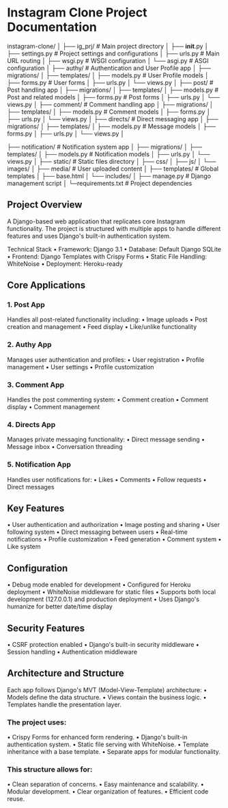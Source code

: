 # Instagram Clone Project Documentation

instagram-clone/
│
├── ig_prj/                      # Main project directory
│   ├── __init__.py
│   ├── settings.py              # Project settings and configurations
│   ├── urls.py                  # Main URL routing
│   ├── wsgi.py                  # WSGI configuration
│   └── asgi.py                  # ASGI configuration
│
├── authy/                 # Authentication and User Profile app
│   ├── migrations/
│   ├── templates/
│   ├── models.py                # User Profile models
│   ├── forms.py                 # User forms
│   ├── urls.py
│   └── views.py
│
├── post/                        # Post handling app
│   ├── migrations/
│   ├── templates/
│   ├── models.py                # Post and related models
│   ├── forms.py                 # Post forms
│   ├── urls.py
│   └── views.py
│
├── comment/                     # Comment handling app
│   ├── migrations/
│   ├── templates/
│   ├── models.py                # Comment models
│   ├── forms.py
│   ├── urls.py
│   └── views.py
│
├── directs/                     # Direct messaging app
│   ├── migrations/
│   ├── templates/
│   ├── models.py                # Message models
│   ├── forms.py
│   ├── urls.py
│   └── views.py
│

├── notification/                # Notification system app
│   ├── migrations/
│   ├── templates/
│   ├── models.py                # Notification models
│   ├── urls.py
│   └── views.py
│
├── static/                      # Static files directory
│   ├── css/
│   ├── js/
│   └── images/
│
├── media/                       # User uploaded content
│
├── templates/                   # Global templates
│   ├── base.html
│   └── includes/
│
├── manage.py                    # Django management script
│
└─requirements.txt             # Project dependencies


## Project Overview

A Django-based web application that replicates core Instagram functionality. The project is structured with multiple apps to handle different features and uses Django's built-in authentication system.

Technical Stack
• Framework: Django 3.1
• Database: Default Django SQLite
• Frontend: Django Templates with Crispy Forms
• Static File Handling: WhiteNoise
• Deployment: Heroku-ready

## Core Applications

### 1. Post App

Handles all post-related functionality including:
• Image uploads
• Post creation and management
• Feed display
• Like/unlike functionality

### 2. Authy App

Manages user authentication and profiles:
• User registration
• Profile management
• User settings
• Profile customization

### 3. Comment App

Handles the post commenting system:
• Comment creation
• Comment display
• Comment management

### 4. Directs App

Manages private messaging functionality:
• Direct message sending
• Message inbox
• Conversation threading

### 5. Notification App

Handles user notifications for:
• Likes
• Comments
• Follow requests
• Direct messages

## Key Features

• User authentication and authorization
• Image posting and sharing
• User following system
• Direct messaging between users
• Real-time notifications
• Profile customization
• Feed generation
• Comment system
• Like system

## Configuration

• Debug mode enabled for development
• Configured for Heroku deployment
• WhiteNoise middleware for static files
• Supports both local development (127.0.0.1) and production deployment
• Uses Django's humanize for better date/time display

## Security Features

• CSRF protection enabled
• Django's built-in security middleware
• Session handling
• Authentication middleware

## Architecture and Structure

Each app follows Django's MVT (Model-View-Template) architecture:
• Models define the data structure.
• Views contain the business logic.
• Templates handle the presentation layer.

### The project uses:

• Crispy Forms for enhanced form rendering.
• Django's built-in authentication system.
• Static file serving with WhiteNoise.
• Template inheritance with a base template.
• Separate apps for modular functionality.

### This structure allows for:

• Clean separation of concerns.
• Easy maintenance and scalability.
• Modular development.
• Clear organization of features.
• Efficient code reuse.
